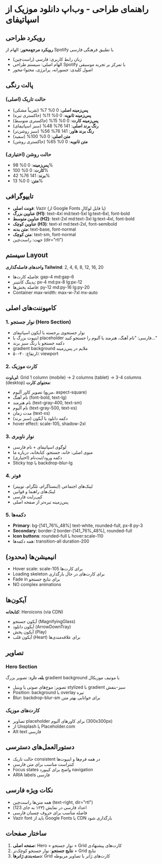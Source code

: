# راهنمای طراحی - وب‌اپ دانلود موزیک از اسپاتیفای

## رویکرد طراحی
**رویکرد مرجع‌محور**: الهام از Spotify با تطبیق فرهنگی فارسی
- زبان رابط کاربری: فارسی (راست‌چین)
- الهام اصلی: سیستم طراحی Spotify با تمرکز بر تجربه موسیقی
- اصول کلیدی: جسورانه، پرانرژی، محتوا-محور

## پالت رنگی

### حالت تاریک (اصلی)
- **پس‌زمینه اصلی**: 0 0% 7% (تقریباً مشکی)
- **پس‌زمینه ثانویه**: 0 0% 11% (خاکستری تیره)
- **پس‌زمینه کارت**: 0 0% 15% (خاکستری متوسط)
- **رنگ برند اصلی**: 141 76% 48% (سبز اسپاتیفای)
- **رنگ برند هاور**: 141 76% 56% (سبز روشن‌تر)
- **متن اصلی**: 0 0% 100% (سفید)
- **متن ثانویه**: 0 0% 65% (خاکستری روشن)

### حالت روشن (اختیاری)
- **پس‌زمینه**: 0 0% 98%
- **کارت**: 0 0% 100%
- **برند**: 141 76% 42%
- **متن**: 0 0% 13%

## تایپوگرافی
- **فونت اصلی**: Vazir (از Google Fonts یا فایل لوکال)
- **عناوین بزرگ (H1)**: text-4xl md:text-5xl lg:text-6xl, font-bold
- **عناوین متوسط (H2)**: text-2xl md:text-3xl lg:text-4xl, font-bold
- **عناوین کوچک (H3)**: text-xl md:text-2xl, font-semibold
- **متن بدنه**: text-base, font-normal
- **متن کوچک**: text-sm, font-normal
- جهت: راست‌چین (dir="rtl")

## سیستم Layout
**واحدهای فاصله‌گذاری Tailwind**: 2, 4, 6, 8, 12, 16, 20
- فاصله کارت‌ها: gap-4 md:gap-6
- پدینگ کانتینر: px-4 md:px-8 lg:px-12
- فاصله بخش‌ها: py-12 md:py-16 lg:py-20
- Container max-width: max-w-7xl mx-auto

## کامپوننت‌های اصلی

### 1. نوار جستجو (Hero Section)
- نوار جستجوی برجسته با آیکون اسپاتیفای
- اینپوت بزرگ با placeholder فارسی: "نام آهنگ، هنرمند یا آلبوم را جستجو کنید..."
- دکمه جستجو با رنگ سبز برند
- gradient background ملایم در پس‌زمینه
- ارتفاع: ۴۰-۵۰٪ viewport

### 2. کارت موزیک
**لی‌اوت**: Grid 1 column (mobile) → 2 columns (tablet) → 3-4 columns (desktop)
**محتوای کارت**:
- تصویر کاور آلبوم (مربع، aspect-square)
- نام آهنگ (font-bold, text-lg)
- نام هنرمند (text-gray-400, text-sm)
- نام آلبوم (text-gray-500, text-xs)
- مدت زمان (text-xs)
- دکمه دانلود با آیکون (سبز برند)
- hover effect: scale-105, shadow-2xl

### 3. نوار ناوبری
- لوگوی اسپاتیفای + نام فارسی
- منوی اصلی: خانه، جستجو، کتابخانه، درباره ما
- دکمه ورود/ثبت‌نام (اختیاری)
- Sticky top با backdrop-blur-lg

### 4. فوتر
- لینک‌های اجتماعی (اینستاگرام، تلگرام، توییتر)
- لینک‌های راهنما و قوانین
- کپی‌رایت فارسی
- پس‌زمینه تیره‌تر از صفحه اصلی

### 5. دکمه‌ها
- **Primary**: bg-[141_76%_48%] text-white, rounded-full, px-8 py-3
- **Secondary**: border-2 border-[141_76%_48%], rounded-full
- **Icon buttons**: rounded-full با hover:scale-110
- همه دکمه‌ها: transition-all duration-200

## انیمیشن‌ها (محدود)
- Hover scale: scale-105 برای کارت‌ها
- Loading skeleton برای کارت‌های در حال بارگذاری
- Fade in برای نتایج جستجو
- NO complex animations

## آیکون‌ها
**کتابخانه**: Heroicons (via CDN)
- آیکون جستجو (MagnifyingGlass)
- آیکون دانلود (ArrowDownTray)
- آیکون پخش (Play)
- آیکون قلب (Heart) برای علاقه‌مندی‌ها

## تصاویر
### Hero Section
**بله، دارد**: تصویر بزرگ gradient background با موتیف موزیکال
- تصویر: موج‌های صوتی یا وینیل stylized با gradient سبز-بنفش
- Position: background با overlay تیره
- Blur: backdrop-blur-sm برای خوانایی بهتر متن

### کارت‌های موزیک
- تصاویر placeholder برای کاورهای آلبوم (300x300px)
- از Unsplash یا Placeholder.com
- Alt text فارسی

## دستورالعمل‌های دسترسی
- حالت تاریک consistent در همه فرم‌ها و اینپوت‌ها
- کنتراست مناسب برای متن فارسی
- Focus states واضح برای کیبورد navigation
- ARIA labels فارسی

## نکات ویژه فارسی
- همه متن‌ها راست‌چین (text-right, dir="rtl")
- اعداد فارسی در نمایش (۱۲۳ به جای 123)
- فاصله مناسب برای حروف چسبان فارسی
- Vazir font باید از Google Fonts یا CDN بارگذاری شود

## ساختار صفحات
1. **صفحه اصلی**: Hero + نوار جستجو + Grid کارت‌های پیشنهادی
2. **نتایج جستجو**: نوار جستجو کوچک‌تر + Grid نتایج
3. **دسته‌بندی ژانرها**: Grid کارت‌های ژانر با تصاویر مربوطه